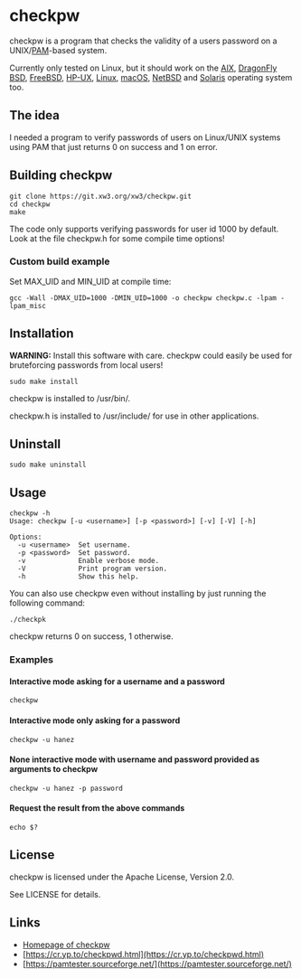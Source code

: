 # checkpw

checkpw is a program that checks the validity of a users password on a UNIX/[PAM](https://en.wikipedia.org/wiki/Pluggable_Authentication_Module)-based system.

Currently only tested on Linux, but it should work on the [AIX](https://en.wikipedia.org/wiki/IBM_AIX), [DragonFly BSD](https://www.dragonflybsd.org/), [FreeBSD](https://www.freebsd.org/), [HP-UX](https://en.wikipedia.org/wiki/HP-UX), [Linux](https://kernel.org/), [macOS](https://en.wikipedia.org/wiki/MacOS), [NetBSD](https://netbsd.org/) and [Solaris](https://en.wikipedia.org/wiki/Oracle_Solaris) operating system too.

## The idea

I needed a program to verify passwords of users on Linux/UNIX systems using PAM that just returns 0 on success and 1 on error.

## Building checkpw

```
git clone https://git.xw3.org/xw3/checkpw.git
cd checkpw
make
```

The code only supports verifying passwords for user id 1000 by default. Look at the file checkpw.h for some compile time options!

### Custom build example

Set MAX_UID and MIN_UID at compile time:

```
gcc -Wall -DMAX_UID=1000 -DMIN_UID=1000 -o checkpw checkpw.c -lpam -lpam_misc
```

## Installation

**WARNING:** Install this software with care. checkpw could easily be used for bruteforcing passwords from local users!

```
sudo make install
```

checkpw is installed to /usr/bin/.

checkpw.h is installed to /usr/include/ for use in other applications.

## Uninstall

```
sudo make uninstall
```

## Usage

```
checkpw -h
Usage: checkpw [-u <username>] [-p <password>] [-v] [-V] [-h]

Options:
  -u <username>  Set username.
  -p <password>  Set password.
  -v             Enable verbose mode.
  -V             Print program version.
  -h             Show this help.
```

You can also use checkpw even without installing by just running the following command:

```
./checkpk
```

checkpw returns 0 on success, 1 otherwise.

### Examples


#### Interactive mode asking for a username and a password

```
checkpw
```

#### Interactive mode only asking for a password

```
checkpw -u hanez
```

#### None interactive mode with username and password provided as arguments to checkpw

```
checkpw -u hanez -p password
```

#### Request the result from the above commands

```
echo $?
```

## License

checkpw is licensed under the Apache License, Version 2.0.

See LICENSE for details.

## Links

 - [Homepage of checkpw](https://git.xw3.org/xw3/checkpw)
 - [https://cr.yp.to/checkpwd.html](https://cr.yp.to/checkpwd.html)
 - [https://pamtester.sourceforge.net/](https://pamtester.sourceforge.net/)

